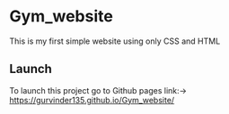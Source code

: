 
# Gym_website

This is my first simple website using only CSS and HTML


## Launch

To launch this project go to Github pages link:-> 
https://gurvinder135.github.io/Gym_website/
```

  